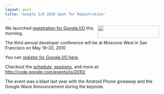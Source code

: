 ```yaml
---
layout: post
title: 'Google I/O 2010 Open for Registration'
---
```

<img title="Google I/O 2010 Open for Registration" src="http://code.google.com/events/io/2010/images/io-logo.png" alt="" width="200" height="41" align="right" /><p></p>
We launched <a href="http://googleblog.blogspot.com/2010/01/google-io-2010-now-open-for.html">registration for Google I/O</a> this morning.<p></p>
The third annual developer conference will be at Moscone West in San Francisco on May 19-20, 2010<p></p>
You can <a href="http://code.google.com/events/io/2010/">register for Google I/O here</a>.<p></p>
Checkout the <a href="http://code.google.com/events/io/2010/schedule.html">schedule</a>, <a href="http://code.google.com/events/io/2010/sessions.html">sessions</a>, and more at: <a href="http://code.google.com/events/io/2010/">http://code.google.com/events/io/2010/</a><p></p>
The event was a blast last year with the Android Phone giveaway and the Google Wave Announcement during the keynote.
